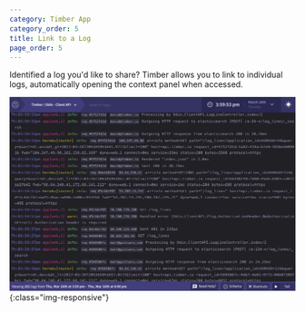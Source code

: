 ```yaml
---
category: Timber App
category_order: 5
title: Link to a Log
page_order: 5
---
```


Identified a log you'd like to share? Timber allows you to link to individual logs, automatically
opening the context panel when accessed.

![Linking to a log](/assets/img/docs/link-to-a-log.gif){:class="img-responsive"}
